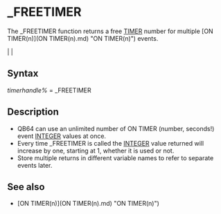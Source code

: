 # _FREETIMER

The _FREETIMER function returns a free [TIMER](TIMER.md) number for multiple [ON TIMER(n)](ON TIMER(n).md) "ON TIMER(n)") events.

  

|  |

## Syntax

*timerhandle%* = _FREETIMER
  

## Description

* QB64 can use an unlimited number of ON TIMER (number, seconds!) event [INTEGER](INTEGER.md) values at once.
* Every time _FREETIMER is called the [INTEGER](INTEGER.md) value returned will increase by one, starting at 1, whether it is used or not.
* Store multiple returns in different variable names to refer to separate events later.

  

## See also

* [ON TIMER(n)](ON TIMER(n).md) "ON TIMER(n)")

  
